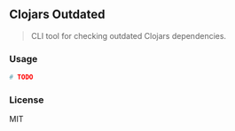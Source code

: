
Clojars Outdated
----

> CLI tool for checking outdated Clojars dependencies.

### Usage

```bash
# TODO
```

### License

MIT
